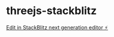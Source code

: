 # threejs-stackblitz

[Edit in StackBlitz next generation editor ⚡️](https://stackblitz.com/~/github.com/sigifredo/threejs-stackblitz)